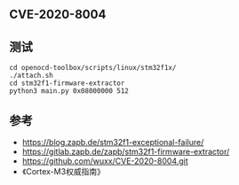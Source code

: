 ## CVE-2020-8004
## 测试
`cd openocd-toolbox/scripts/linux/stm32f1x/`  
`./attach.sh`  
`cd stm32f1-firmware-extractor`  
`python3 main.py 0x08000000 512`

## 参考
- https://blog.zapb.de/stm32f1-exceptional-failure/
- https://gitlab.zapb.de/zapb/stm32f1-firmware-extractor/
- https://github.com/wuxx/CVE-2020-8004.git
- 《Cortex-M3权威指南》

